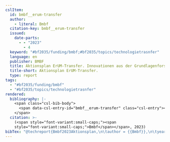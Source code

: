 ```yaml
---
cslItem:
  id: bmbf__erum-transfer
  author:
    - literal: Bmbf
  citation-key: bmbf__erum-transfer
  issued:
    date-parts:
      - - "2023"
        - 4
  keyword: "#bf2035/funding/bmbf;#bf2035/topics/technologietrasnfer"
  language: en
  publisher: BMBF
  title: Aktionsplan ErUM-Transfer. Innovationen aus der Grundlagenforschung.
  title-short: Aktionsplan ErUM-Transfer.
  type: report
tags:
  - "#bf2035/funding/bmbf"
  - "#bf2035/topics/technologietrasnfer"
rendered:
  bibliography: |-
    <span class="csl-bib-body">
      <span data-csl-entry-id="bmbf__erum-transfer" class="csl-entry"><span class='author-bib'>Bmbf</span>. <span class='date-bib'>(2023)</span>. <span class='title'><i><b><span style="font-style:normal;">Aktionsplan ErUM-Transfer. Innovationen aus der Grundlagenforschung.</span></b></i></span>. BMBF.</span>
    </span>
  citation: >-
    (<span style="font-variant:small-caps;"><span
    style="font-variant:small-caps;">Bmbf</span></span>, 2023)
bibTex: "@techreport{Bmbf2023Aktionsplan,\n\tauthor = {{Bmbf}},\n\tyear = {2023},\n\tmonth = {4},\n\tinstitution = {BMBF},\n\ttitle = {Aktionsplan {ErUM}-{Transfer}. {Innovationen} aus der {Grundlagenforschung}.},\n}\n\n"
---
```

